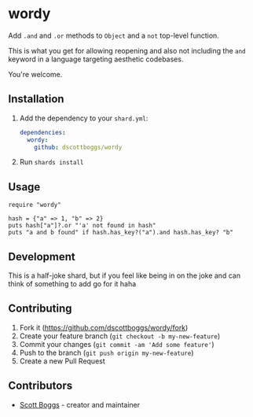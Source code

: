 # wordy

Add `.and` and `.or` methods to `Object` and a `not` top-level function.

This is what you get for allowing reopening and also not including the `and` keyword in a language targeting aesthetic codebases.

You're welcome.

## Installation

1. Add the dependency to your `shard.yml`:

   ```yaml
   dependencies:
     wordy:
       github: dscottboggs/wordy
   ```

2. Run `shards install`

## Usage

```crystal
require "wordy"

hash = {"a" => 1, "b" => 2}
puts hash["a"]?.or "'a' not found in hash"
puts "a and b found" if hash.has_key?("a").and hash.has_key? "b"
```

## Development

This is a half-joke shard, but if you feel like being in on the joke and can think of something to add go for it haha

## Contributing

1. Fork it (<https://github.com/dscottboggs/wordy/fork>)
2. Create your feature branch (`git checkout -b my-new-feature`)
3. Commit your changes (`git commit -am 'Add some feature'`)
4. Push to the branch (`git push origin my-new-feature`)
5. Create a new Pull Request

## Contributors

- [Scott Boggs](https://github.com/dscottboggs) - creator and maintainer
